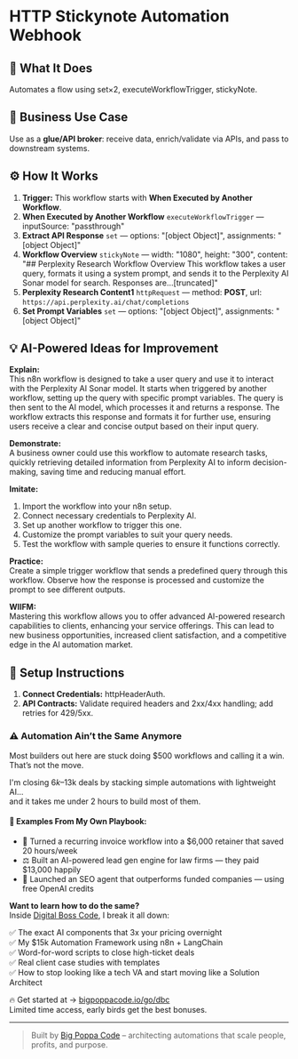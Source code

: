 # HTTP Stickynote Automation Webhook
  ## 🚀 What It Does
  Automates a flow using set×2, executeWorkflowTrigger, stickyNote.
  
  ## 💼 Business Use Case
  Use as a **glue/API broker**: receive data, enrich/validate via APIs, and pass to downstream systems.
  
  ## ⚙️ How It Works
  1. **Trigger:** This workflow starts with **When Executed by Another Workflow**.
  2. **When Executed by Another Workflow** `executeWorkflowTrigger` — inputSource: "passthrough"
3. **Extract API Response** `set` — options: "[object Object]", assignments: "[object Object]"
4. **Workflow Overview** `stickyNote` — width: "1080", height: "300", content: "## Perplexity Research Workflow Overview
This workflow takes a user query, formats it using a system prompt, and sends it to the Perplexity AI Sonar model for search.
Responses are…[truncated]"
5. **Perplexity Research Content1** `httpRequest` — method: **POST**, url: `https://api.perplexity.ai/chat/completions`
6. **Set Prompt Variables** `set` — options: "[object Object]", assignments: "[object Object]"
  
  ## 💡 AI-Powered Ideas for Improvement
  **Explain:**  
This n8n workflow is designed to take a user query and use it to interact with the Perplexity AI Sonar model. It starts when triggered by another workflow, setting up the query with specific prompt variables. The query is then sent to the AI model, which processes it and returns a response. The workflow extracts this response and formats it for further use, ensuring users receive a clear and concise output based on their input query.

**Demonstrate:**  
A business owner could use this workflow to automate research tasks, quickly retrieving detailed information from Perplexity AI to inform decision-making, saving time and reducing manual effort.

**Imitate:**  
1. Import the workflow into your n8n setup.  
2. Connect necessary credentials to Perplexity AI.  
3. Set up another workflow to trigger this one.  
4. Customize the prompt variables to suit your query needs.  
5. Test the workflow with sample queries to ensure it functions correctly.

**Practice:**  
Create a simple trigger workflow that sends a predefined query through this workflow. Observe how the response is processed and customize the prompt to see different outputs.

**WIIFM:**  
Mastering this workflow allows you to offer advanced AI-powered research capabilities to clients, enhancing your service offerings. This can lead to new business opportunities, increased client satisfaction, and a competitive edge in the AI automation market.
  
  ## 🔧 Setup Instructions
  1. **Connect Credentials:** httpHeaderAuth.
2. **API Contracts:** Validate required headers and 2xx/4xx handling; add retries for 429/5xx.
  
### ⚠️ Automation Ain’t the Same Anymore

Most builders out here are stuck doing $500 workflows and calling it a win.  
That’s not the move.  

I'm closing $6k–$13k deals by stacking simple automations with lightweight AI...  
and it takes me under 2 hours to build most of them.

#### 🧠 Examples From My Own Playbook:
- 🔁 Turned a recurring invoice workflow into a $6,000 retainer that saved 20 hours/week  
- ⚖️ Built an AI-powered lead gen engine for law firms — they paid $13,000 happily  
- 🚀 Launched an SEO agent that outperforms funded companies — using free OpenAI credits  

**Want to learn how to do the same?**  
Inside [Digital Boss Code](https://bigpoppacode.io/go/dbc), I break it all down:

✅ The exact AI components that 3x your pricing overnight  
✅ My $15k Automation Framework using n8n + LangChain  
✅ Word-for-word scripts to close high-ticket deals  
✅ Real client case studies with templates  
✅ How to stop looking like a tech VA and start moving like a Solution Architect  

🔥 Get started at → [bigpoppacode.io/go/dbc](https://bigpoppacode.io/go/dbc)  
Limited time access, early birds get the best bonuses.

---
> Built by [Big Poppa Code](https://bigpoppacode.io) – architecting automations that scale people, profits, and purpose.
  